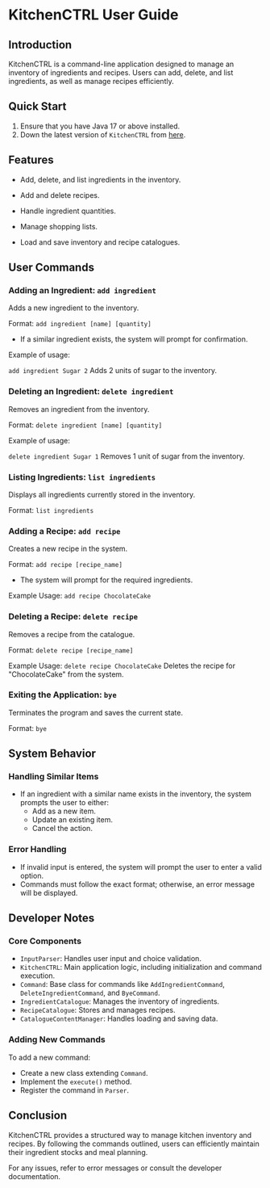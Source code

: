 # KitchenCTRL User Guide

## Introduction

KitchenCTRL is a command-line application designed to manage an inventory of ingredients and recipes. Users can add, delete, and list ingredients, as well as manage recipes efficiently.

## Quick Start

1. Ensure that you have Java 17 or above installed.
1. Down the latest version of `KitchenCTRL` from [here](https://github.com/AY2425S2-CS2113-T13-1/tp).

## Features

- Add, delete, and list ingredients in the inventory.

- Add and delete recipes.

- Handle ingredient quantities.

- Manage shopping lists.

- Load and save inventory and recipe catalogues.

## User Commands

### Adding an Ingredient: `add ingredient`
Adds a new ingredient to the inventory.

Format:
`add ingredient [name] [quantity]`
- If a similar ingredient exists, the system will prompt for confirmation.

Example of usage:

`add ingredient Sugar 2`
Adds 2 units of sugar to the inventory.

### Deleting an Ingredient: `delete ingredient`
Removes an ingredient from the inventory.

Format:
`delete ingredient [name] [quantity]`

Example of usage:

`delete ingredient Sugar 1`
Removes 1 unit of sugar from the inventory.

### Listing Ingredients: `list ingredients`
Displays all ingredients currently stored in the inventory.

Format:
`list ingredients`

### Adding a Recipe: `add recipe`
Creates a new recipe in the system.

Format:
`add recipe [recipe_name]`
- The system will prompt for the required ingredients.

Example Usage:
`add recipe ChocolateCake`

### Deleting a Recipe: `delete recipe`
Removes a recipe from the catalogue.

Format:
`delete recipe [recipe_name]`

Example Usage:
`delete recipe ChocolateCake`
Deletes the recipe for "ChocolateCake" from the system.

### Exiting the Application: `bye`
Terminates the program and saves the current state.

Format:
`bye`

## System Behavior
### Handling Similar Items
- If an ingredient with a similar name exists in the inventory, the system prompts the user to either:
    - Add as a new item.
    - Update an existing item.
    - Cancel the action.
### Error Handling
- If invalid input is entered, the system will prompt the user to enter a valid option.
- Commands must follow the exact format; otherwise, an error message will be displayed.

## Developer Notes
### Core Components
- `InputParser`: Handles user input and choice validation.
- `KitchenCTRL`: Main application logic, including initialization and command execution.
- `Command`: Base class for commands like `AddIngredientCommand`, `DeleteIngredientCommand`, and `ByeCommand`.
- `IngredientCatalogue`: Manages the inventory of ingredients.
- `RecipeCatalogue`: Stores and manages recipes.
- `CatalogueContentManager`: Handles loading and saving data.
### Adding New Commands
To add a new command:
- Create a new class extending `Command`.
- Implement the `execute()` method.
- Register the command in `Parser`.

## Conclusion
KitchenCTRL provides a structured way to manage kitchen inventory and recipes. By following the commands outlined, users can efficiently maintain their ingredient stocks and meal planning.

For any issues, refer to error messages or consult the developer documentation.

